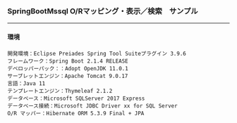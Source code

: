 ﻿### SpringBootMssql O/Rマッピング・表示／検索　サンプル
___
#### 環境
```
開発環境：Eclipse Preiades Spring Tool Suiteプラグイン 3.9.6  
フレームワーク：Spring Boot 2.1.4 RELEASE  
デベロッパーパック：：Adopt OpenJDK 11.0.1  
サーブレットエンジン：Apache Tomcat 9.0.17  
言語：Java 11  
テンプレートエンジン：Thymeleaf 2.1.2  
データベース：Microsoft SQLServer 2017 Express  
データベース接続：Microsoft JDBC Driver xx for SQL Server
O/R マッパー：Hibernate ORM 5.3.9 Final + JPA  
```